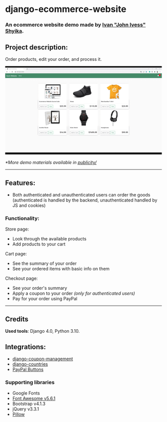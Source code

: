 # django-ecommerce-website
### An ecommerce website demo made by [Ivan "John Ivess" Shyika](https://www.youtube.com/c/JohnIvess).

## Project description:
Order products, edit your order, and process it.

![Demo GIF](publicity/demo.gif)

_*More demo materials available in [publicity/](publicity/)_

---

## Features:
- Both authenticated and unauthenticated users can order the goods (authenticated is handled by the backend, unauthenticated handled by JS and cookies)

### Functionality:

Store page:
- Look through the available products
- Add products to your cart

Cart page:
- See the summary of your order
- See your ordered items with basic info on them

Checkout page:
- See your order's summary
- Apply a coupon to your order _(only for authenticated users)_
- Pay for your order using PayPal

---

## Credits

**Used tools**: Django 4.0, Python 3.10.

## Integrations:
- [django-coupon-management](https://pypi.org/project/django-coupon-management/)
- [django-countries](https://pypi.org/project/django-countries/)
- [PayPal Buttons](https://developer.paypal.com/demo/checkout/#/pattern/style)

### Supporting libraries
- Google Fonts
- [Font Awesome v5.6.1](https://fontawesome.com/)
- Bootstrap v4.1.3
- jQuery v3.3.1
- [Pillow](https://pypi.org/project/Pillow/)
